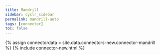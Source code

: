 ```yaml
---
title: Mandrill
sidebar: cyclr_sidebar
permalink: mandrill-auto
tags: [connector]
toc: false
---
```

{% assign connectordata = site.data.connectors-new.connector-mandrill %}
{% include connector-new.html %}	